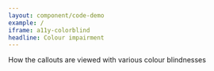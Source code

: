 ```yaml
---
layout: component/code-demo
example: /
iframe: a11y-colorblind
headline: Colour impairment
---
```



How the callouts are viewed with various colour blindnesses
